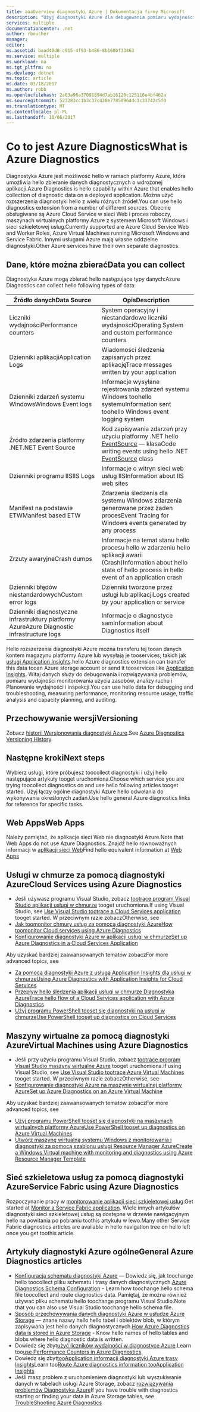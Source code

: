 ```yaml
---
title: aaaOverview diagnostyki Azure | Dokumentacja firmy Microsoft
description: "Użyj diagnostyki Azure dla debugowania pomiaru wydajności, monitorowanie, analiza ruchu w usługi w chmurze, maszyn wirtualnych i sieci szkieletowej usług"
services: multiple
documentationcenter: .net
author: rboucher
manager: 
editor: 
ms.assetid: baad40d8-c915-4f93-b486-8b160bf33463
ms.service: multiple
ms.workload: na
ms.tgt_pltfrm: na
ms.devlang: dotnet
ms.topic: article
ms.date: 03/18/2017
ms.author: robb
ms.openlocfilehash: 2a03a96a37091894d7ab16120c125116e4bf462a
ms.sourcegitcommit: 523283cc1b3c37c428e77850964dc1c33742c5f0
ms.translationtype: MT
ms.contentlocale: pl-PL
ms.lasthandoff: 10/06/2017
---
```

# <a name="what-is-azure-diagnostics"></a><span data-ttu-id="ae45f-103">Co to jest Azure Diagnostics</span><span class="sxs-lookup"><span data-stu-id="ae45f-103">What is Azure Diagnostics</span></span>
<span data-ttu-id="ae45f-104">Diagnostyka Azure jest możliwość hello w ramach platformy Azure, która umożliwia hello zbieranie danych diagnostycznych o wdrożonej aplikacji.</span><span class="sxs-lookup"><span data-stu-id="ae45f-104">Azure Diagnostics is hello capability within Azure that enables hello collection of diagnostic data on a deployed application.</span></span> <span data-ttu-id="ae45f-105">Można użyć rozszerzenia diagnostyki hello z wielu różnych źródeł.</span><span class="sxs-lookup"><span data-stu-id="ae45f-105">You can use hello diagnostics extension from a number of different sources.</span></span> <span data-ttu-id="ae45f-106">Obecnie obsługiwane są Azure Cloud Service w sieci Web i proces roboczy, maszynach wirtualnych platformy Azure z systemem Microsoft Windows i sieci szkieletowej usług.</span><span class="sxs-lookup"><span data-stu-id="ae45f-106">Currently supported are Azure Cloud Service Web and Worker Roles, Azure Virtual Machines running Microsoft Windows and Service Fabric.</span></span> <span data-ttu-id="ae45f-107">Innymi usługami Azure mają własne oddzielne diagnostyki.</span><span class="sxs-lookup"><span data-stu-id="ae45f-107">Other Azure services have their own separate diagnostics.</span></span>

## <a name="data-you-can-collect"></a><span data-ttu-id="ae45f-108">Dane, które można zbierać</span><span class="sxs-lookup"><span data-stu-id="ae45f-108">Data you can collect</span></span>
<span data-ttu-id="ae45f-109">Diagnostyka Azure mogą zbierać hello następujące typy danych:</span><span class="sxs-lookup"><span data-stu-id="ae45f-109">Azure Diagnostics can collect hello following types of data:</span></span>

| <span data-ttu-id="ae45f-110">Źródło danych</span><span class="sxs-lookup"><span data-stu-id="ae45f-110">Data Source</span></span> | <span data-ttu-id="ae45f-111">Opis</span><span class="sxs-lookup"><span data-stu-id="ae45f-111">Description</span></span> |
| --- | --- |
| <span data-ttu-id="ae45f-112">Liczniki wydajności</span><span class="sxs-lookup"><span data-stu-id="ae45f-112">Performance counters</span></span> |<span data-ttu-id="ae45f-113">System operacyjny i niestandardowe liczniki wydajności</span><span class="sxs-lookup"><span data-stu-id="ae45f-113">Operating System and custom performance counters</span></span> |
| <span data-ttu-id="ae45f-114">Dzienniki aplikacji</span><span class="sxs-lookup"><span data-stu-id="ae45f-114">Application Logs</span></span> |<span data-ttu-id="ae45f-115">Wiadomości śledzenia zapisanych przez aplikację</span><span class="sxs-lookup"><span data-stu-id="ae45f-115">Trace messages written by your application</span></span> |
| <span data-ttu-id="ae45f-116">Dzienniki zdarzeń systemu Windows</span><span class="sxs-lookup"><span data-stu-id="ae45f-116">Windows Event logs</span></span> |<span data-ttu-id="ae45f-117">Informacje wysyłane rejestrowania zdarzeń systemu Windows toohello systemu</span><span class="sxs-lookup"><span data-stu-id="ae45f-117">Information sent toohello Windows event logging system</span></span> |
| <span data-ttu-id="ae45f-118">Źródło zdarzenia platformy .NET</span><span class="sxs-lookup"><span data-stu-id="ae45f-118">.NET Event Source</span></span> |<span data-ttu-id="ae45f-119">Kod zapisywania zdarzeń przy użyciu platformy .NET hello [EventSource](https://msdn.microsoft.com/library/system.diagnostics.tracing.eventsource.aspx) — klasa</span><span class="sxs-lookup"><span data-stu-id="ae45f-119">Code writing events using hello .NET [EventSource](https://msdn.microsoft.com/library/system.diagnostics.tracing.eventsource.aspx) class</span></span> |
| <span data-ttu-id="ae45f-120">Dzienniki programu IIS</span><span class="sxs-lookup"><span data-stu-id="ae45f-120">IIS Logs</span></span> |<span data-ttu-id="ae45f-121">Informacje o witryn sieci web usług IIS</span><span class="sxs-lookup"><span data-stu-id="ae45f-121">Information about IIS web sites</span></span> |
| <span data-ttu-id="ae45f-122">Manifest na podstawie ETW</span><span class="sxs-lookup"><span data-stu-id="ae45f-122">Manifest based ETW</span></span> |<span data-ttu-id="ae45f-123">Zdarzenia śledzenia dla systemu Windows zdarzenia generowane przez żaden proces</span><span class="sxs-lookup"><span data-stu-id="ae45f-123">Event Tracing for Windows events generated by any process</span></span> |
| <span data-ttu-id="ae45f-124">Zrzuty awaryjne</span><span class="sxs-lookup"><span data-stu-id="ae45f-124">Crash dumps</span></span> |<span data-ttu-id="ae45f-125">Informacje na temat stanu hello procesu hello w zdarzeniu hello aplikacji awarii (Crash)</span><span class="sxs-lookup"><span data-stu-id="ae45f-125">Information about hello state of hello process in hello event of an application crash</span></span> |
| <span data-ttu-id="ae45f-126">Dzienniki błędów niestandardowych</span><span class="sxs-lookup"><span data-stu-id="ae45f-126">Custom error logs</span></span> |<span data-ttu-id="ae45f-127">Dzienniki tworzone przez usługi lub aplikacji</span><span class="sxs-lookup"><span data-stu-id="ae45f-127">Logs created by your application or service</span></span> |
| <span data-ttu-id="ae45f-128">Dzienniki diagnostyczne infrastruktury platformy Azure</span><span class="sxs-lookup"><span data-stu-id="ae45f-128">Azure Diagnostic infrastructure logs</span></span> |<span data-ttu-id="ae45f-129">Informacje o diagnostyce sam</span><span class="sxs-lookup"><span data-stu-id="ae45f-129">Information about Diagnostics itself</span></span> |

<span data-ttu-id="ae45f-130">Hello rozszerzenia diagnostyki Azure można transferu tej tooan danych kontem magazynu platformy Azure lub wysyłają je tooservices, takich jak [usługi Application Insights](../application-insights/app-insights-cloudservices.md).</span><span class="sxs-lookup"><span data-stu-id="ae45f-130">hello Azure diagnostics extension can transfer this data tooan Azure storage account or send it tooservices like [Application Insights](../application-insights/app-insights-cloudservices.md).</span></span> <span data-ttu-id="ae45f-131">Witaj danych służy do debugowania i rozwiązywania problemów, pomiaru wydajności monitorowania użycia zasobów, analizy ruchu i Planowanie wydajności i inspekcji.</span><span class="sxs-lookup"><span data-stu-id="ae45f-131">You can use hello data for debugging and troubleshooting, measuring performance, monitoring resource usage, traffic analysis and capacity planning, and auditing.</span></span>

## <a name="versioning"></a><span data-ttu-id="ae45f-132">Przechowywanie wersji</span><span class="sxs-lookup"><span data-stu-id="ae45f-132">Versioning</span></span>
<span data-ttu-id="ae45f-133">Zobacz [historii Wersjonowania diagnostyki Azure](azure-diagnostics-versioning-history.md).</span><span class="sxs-lookup"><span data-stu-id="ae45f-133">See [Azure Diagnostics Versioning History](azure-diagnostics-versioning-history.md).</span></span>

## <a name="next-steps"></a><span data-ttu-id="ae45f-134">Następne kroki</span><span class="sxs-lookup"><span data-stu-id="ae45f-134">Next steps</span></span>
<span data-ttu-id="ae45f-135">Wybierz usługi, które próbujesz toocollect diagnostyki i użyj hello następujące artykuły tooget uruchomiona.</span><span class="sxs-lookup"><span data-stu-id="ae45f-135">Choose which service you are trying toocollect diagnostics on and use hello following articles tooget started.</span></span> <span data-ttu-id="ae45f-136">Użyj łączy ogólne diagnostyki Azure hello odwołania do wykonywania określonych zadań.</span><span class="sxs-lookup"><span data-stu-id="ae45f-136">Use hello general Azure diagnostics links for reference for specific tasks.</span></span>

## <a name="web-apps"></a><span data-ttu-id="ae45f-137">Web Apps</span><span class="sxs-lookup"><span data-stu-id="ae45f-137">Web Apps</span></span>
<span data-ttu-id="ae45f-138">Należy pamiętać, że aplikacje sieci Web nie diagnostyki Azure.</span><span class="sxs-lookup"><span data-stu-id="ae45f-138">Note that Web Apps do not use Azure Diagnostics.</span></span> <span data-ttu-id="ae45f-139">Znajdź hello równoważnych informacji w [aplikacji sieci Web](../app-service-web/web-sites-enable-diagnostic-log.md)</span><span class="sxs-lookup"><span data-stu-id="ae45f-139">Find hello equivalent information at [Web Apps](../app-service-web/web-sites-enable-diagnostic-log.md)</span></span>

## <a name="cloud-services-using-azure-diagnostics"></a><span data-ttu-id="ae45f-140">Usługi w chmurze za pomocą diagnostyki Azure</span><span class="sxs-lookup"><span data-stu-id="ae45f-140">Cloud Services using Azure Diagnostics</span></span>
* <span data-ttu-id="ae45f-141">Jeśli używasz programu Visual Studio, zobacz [tootrace program Visual Studio aplikacji usługi w chmurze](../vs-azure-tools-debug-cloud-services-virtual-machines.md) tooget uruchomiona.</span><span class="sxs-lookup"><span data-stu-id="ae45f-141">If using Visual Studio, see [Use Visual Studio tootrace a Cloud Services application](../vs-azure-tools-debug-cloud-services-virtual-machines.md) tooget started.</span></span> <span data-ttu-id="ae45f-142">W przeciwnym razie zobacz</span><span class="sxs-lookup"><span data-stu-id="ae45f-142">Otherwise, see</span></span>
* [<span data-ttu-id="ae45f-143">Jak toomonitor chmury usług za pomocą diagnostyki Azure</span><span class="sxs-lookup"><span data-stu-id="ae45f-143">How toomonitor Cloud services using Azure Diagnostics</span></span>](../cloud-services/cloud-services-how-to-monitor.md)
* [<span data-ttu-id="ae45f-144">Konfigurowanie diagnostyki Azure w aplikacji usługi w chmurze</span><span class="sxs-lookup"><span data-stu-id="ae45f-144">Set up Azure Diagnostics in a Cloud Services Application</span></span>](../cloud-services/cloud-services-dotnet-diagnostics.md)

<span data-ttu-id="ae45f-145">Aby uzyskać bardziej zaawansowanych tematów zobacz</span><span class="sxs-lookup"><span data-stu-id="ae45f-145">For more advanced topics, see</span></span>

* [<span data-ttu-id="ae45f-146">Za pomocą diagnostyki Azure z usługą Application Insights dla usługi w chmurze</span><span class="sxs-lookup"><span data-stu-id="ae45f-146">Using Azure Diagnostics with Application Insights for Cloud Services</span></span>](../application-insights/app-insights-cloudservices.md)
* [<span data-ttu-id="ae45f-147">Przepływ hello śledzenia aplikacji usługi w chmurze Diagnostyka Azure</span><span class="sxs-lookup"><span data-stu-id="ae45f-147">Trace hello flow of a Cloud Services application with Azure Diagnostics</span></span>](../cloud-services/cloud-services-dotnet-diagnostics-trace-flow.md)
* [<span data-ttu-id="ae45f-148">Użyj programu PowerShell tooset się diagnostyki na usługi w chmurze</span><span class="sxs-lookup"><span data-stu-id="ae45f-148">Use PowerShell tooset up diagnostics on Cloud Services</span></span>](../virtual-machines/windows/ps-extensions-diagnostics.md?toc=%2fazure%2fvirtual-machines%2fwindows%2ftoc.json)

## <a name="virtual-machines-using-azure-diagnostics"></a><span data-ttu-id="ae45f-149">Maszyny wirtualne za pomocą diagnostyki Azure</span><span class="sxs-lookup"><span data-stu-id="ae45f-149">Virtual Machines using Azure Diagnostics</span></span>
* <span data-ttu-id="ae45f-150">Jeśli przy użyciu programu Visual Studio, zobacz [tootrace program Visual Studio maszyny wirtualne Azure](../vs-azure-tools-debug-cloud-services-virtual-machines.md) tooget uruchomiona.</span><span class="sxs-lookup"><span data-stu-id="ae45f-150">If using Visual Studio, see [Use Visual Studio tootrace Azure Virtual Machines](../vs-azure-tools-debug-cloud-services-virtual-machines.md) tooget started.</span></span> <span data-ttu-id="ae45f-151">W przeciwnym razie zobacz</span><span class="sxs-lookup"><span data-stu-id="ae45f-151">Otherwise, see</span></span>
* [<span data-ttu-id="ae45f-152">Konfigurowanie diagnostyki Azure na maszynie wirtualnej platformy Azure</span><span class="sxs-lookup"><span data-stu-id="ae45f-152">Set up Azure Diagnostics on an Azure Virtual Machine</span></span>](../virtual-machines-dotnet-diagnostics.md)

<span data-ttu-id="ae45f-153">Aby uzyskać bardziej zaawansowanych tematów zobacz</span><span class="sxs-lookup"><span data-stu-id="ae45f-153">For more advanced topics, see</span></span>

* [<span data-ttu-id="ae45f-154">Użyj programu PowerShell tooset się diagnostyki na maszynach wirtualnych platformy Azure</span><span class="sxs-lookup"><span data-stu-id="ae45f-154">Use PowerShell tooset up diagnostics on Azure Virtual Machines</span></span>](../virtual-machines/windows/ps-extensions-diagnostics.md?toc=%2fazure%2fvirtual-machines%2fwindows%2ftoc.json)
* [<span data-ttu-id="ae45f-155">Utwórz maszynę wirtualną systemu Windows z monitorowania i diagnostyki za pomocą szablonu usługi Resource Manager Azure</span><span class="sxs-lookup"><span data-stu-id="ae45f-155">Create a Windows Virtual machine with monitoring and diagnostics using Azure Resource Manager Template</span></span>](../virtual-machines/windows/extensions-diagnostics-template.md?toc=%2fazure%2fvirtual-machines%2fwindows%2ftoc.json)

## <a name="service-fabric-using-azure-diagnostics"></a><span data-ttu-id="ae45f-156">Sieć szkieletowa usług za pomocą diagnostyki Azure</span><span class="sxs-lookup"><span data-stu-id="ae45f-156">Service Fabric using Azure Diagnostics</span></span>
<span data-ttu-id="ae45f-157">Rozpoczynanie pracy w [monitorowanie aplikacji sieci szkieletowej usług](../service-fabric/service-fabric-diagnostics-how-to-monitor-and-diagnose-services-locally.md).</span><span class="sxs-lookup"><span data-stu-id="ae45f-157">Get started at [Monitor a Service Fabric application](../service-fabric/service-fabric-diagnostics-how-to-monitor-and-diagnose-services-locally.md).</span></span> <span data-ttu-id="ae45f-158">Wiele innych artykułów diagnostyki sieci szkieletowej usług są dostępne w drzewie nawigacyjnym hello na powitania po pobraniu toothis artykułu w lewo.</span><span class="sxs-lookup"><span data-stu-id="ae45f-158">Many other Service Fabric diagnostics articles are available in hello navigation tree on hello left once you get toothis article.</span></span>

## <a name="general-azure-diagnostics-articles"></a><span data-ttu-id="ae45f-159">Artykuły diagnostyki Azure ogólne</span><span class="sxs-lookup"><span data-stu-id="ae45f-159">General Azure Diagnostics articles</span></span>
* <span data-ttu-id="ae45f-160">[Konfiguracja schematu diagnostyki Azure](https://msdn.microsoft.com/library/azure/mt634524.aspx) — Dowiedz się, jak toochange hello toocollect pliku schematu i trasy danych diagnostycznych.</span><span class="sxs-lookup"><span data-stu-id="ae45f-160">[Azure Diagnostics Schema Configuration](https://msdn.microsoft.com/library/azure/mt634524.aspx) - Learn how toochange hello schema file toocollect and route diagnostics data.</span></span> <span data-ttu-id="ae45f-161">Pamiętaj, że można również używać pliku schematu hello toochange programu Visual Studio.</span><span class="sxs-lookup"><span data-stu-id="ae45f-161">Note that you can also use Visual Studio toochange hello schema file.</span></span>
* <span data-ttu-id="ae45f-162">[Sposób przechowywania danych diagnostyki Azure w usłudze Azure Storage](../cloud-services/cloud-services-dotnet-diagnostics-storage.md) — znane nazwy hello hello tabel i obiektów blob, w którym zapisywana jest hello danych diagnostycznych.</span><span class="sxs-lookup"><span data-stu-id="ae45f-162">[How Azure Diagnostics data is stored in Azure Storage](../cloud-services/cloud-services-dotnet-diagnostics-storage.md) - Know hello names of hello tables and blobs where hello diagnostic data is written.</span></span>
* <span data-ttu-id="ae45f-163">Dowiedz się zbyt[użyć liczników wydajności w diagnostyce Azure](../cloud-services/cloud-services-dotnet-diagnostics-performance-counters.md).</span><span class="sxs-lookup"><span data-stu-id="ae45f-163">Learn too[use Performance Counters in Azure Diagnostics](../cloud-services/cloud-services-dotnet-diagnostics-performance-counters.md).</span></span>
* <span data-ttu-id="ae45f-164">Dowiedz się zbyt[tooApplication informacji diagnostyki Azure trasy Insights](azure-diagnostics-configure-application-insights.md)</span><span class="sxs-lookup"><span data-stu-id="ae45f-164">Learn too[Route Azure diagnostics information tooApplication Insights](azure-diagnostics-configure-application-insights.md)</span></span>
* <span data-ttu-id="ae45f-165">Jeśli masz problem z uruchomieniem diagnostyki lub wyszukiwanie danych w tabelach usługi Azure Storage, zobacz [rozwiązywania problemów Diagnostyka Azure](azure-diagnostics-troubleshooting.md)</span><span class="sxs-lookup"><span data-stu-id="ae45f-165">If you have trouble with diagnostics starting or finding your data in Azure Storage tables, see [TroubleShooting Azure Diagnostics](azure-diagnostics-troubleshooting.md)</span></span>
